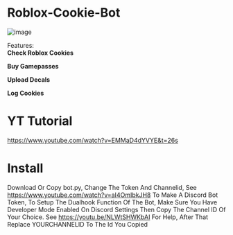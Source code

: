 # Roblox-Cookie-Bot
![image](https://user-images.githubusercontent.com/85228192/140180977-e3e9bd23-69f7-4397-a44c-c1c39a44583b.png)

Features:
<b> <br>
Check Roblox Cookies <br>

Buy Gamepasses
  
Upload Decals
  
Log Cookies

</b>

# YT Tutorial
https://www.youtube.com/watch?v=EMMaD4dYVYE&t=26s

# Install

Download Or Copy bot.py, Change The Token And Channelid, See https://www.youtube.com/watch?v=aI4OmIbkJH8 To Make A Discord Bot Token,
To Setup The Dualhook Function Of The Bot, Make Sure You Have Developer Mode Enabled On Discord Settings Then Copy The Channel ID Of Your Choice. See https://youtu.be/NLWtSHWKbAI For Help, After That Replace YOURCHANNELID To The Id You Copied
